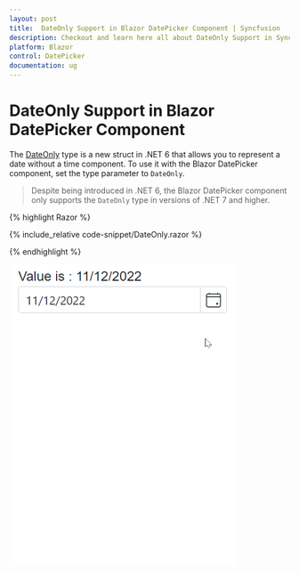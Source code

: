 ```yaml
---
layout: post
title:  DateOnly Support in Blazor DatePicker Component | Syncfusion
description: Checkout and learn here all about DateOnly Support in Syncfusion Blazor DatePicker component and much more.
platform: Blazor
control: DatePicker
documentation: ug
---
```


# DateOnly Support in Blazor DatePicker Component

The [DateOnly](https://learn.microsoft.com/en-us/dotnet/api/system.dateonly?view=net-7.0) type is a new struct in .NET 6 that allows you to represent a date without a time component. To use it with the Blazor DatePicker component, set the type parameter to `DateOnly`.

> Despite being introduced in .NET 6, the Blazor DatePicker component only supports the `DateOnly` type in versions of .NET 7 and higher.

{% highlight Razor %}

{% include_relative code-snippet/DateOnly.razor %}

{% endhighlight %}


![Blazor TimePicker with DateOnly](./images/DatePickerDateOnly.gif)
